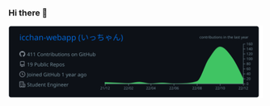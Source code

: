 ### Hi there 👋

[![](https://raw.githubusercontent.com/icchan-webapp/icchan-webapp/main/profile-summary-card-output/github_dark/0-profile-details.svg)](https://github.com/vn7n24fzkq/github-profile-summary-cards)
